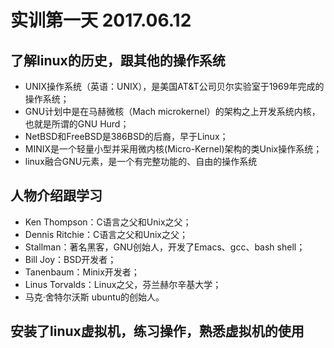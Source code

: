 # 实训第一天 2017.06.12
## 了解linux的历史，跟其他的操作系统
* UNIX操作系统（英语：UNIX），是美国AT&T公司贝尔实验室于1969年完成的操作系统；
* GNU计划中是在马赫微核（Mach microkernel）的架构之上开发系统内核，也就是所谓的GNU Hurd；
* NetBSD和FreeBSD是386BSD的后裔，早于Linux；
* MINIX是一个轻量小型并采用微内核(Micro-Kernel)架构的类Unix操作系统；
* linux融合GNU元素，是一个有完整功能的、自由的操作系统
## 人物介绍跟学习
* Ken Thompson：C语言之父和Unix之父；
* Dennis Ritchie：C语言之父和Unix之父；
* Stallman：著名黑客，GNU创始人，开发了Emacs、gcc、bash shell；
* Bill Joy：BSD开发者；
* Tanenbaum：Minix开发者；
* Linus Torvalds：Linux之父，芬兰赫尔辛基大学；
* 马克·舍特尔沃斯 ubuntu的创始人。
## 安装了linux虚拟机，练习操作，熟悉虚拟机的使用
